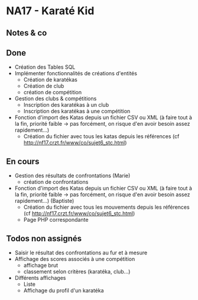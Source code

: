 # NA17 - Karaté Kid

## Notes & co

## Done

* Création des Tables SQL
* Implémenter fonctionnalités de créations d'entités
	* Création de karatékas
	* Création de club
	* création de compétition
* Gestion des clubs & compétitions
	* Inscription des karatékas à un club
	* Inscription des karatékas à une compétition
* Fonction d'import des Katas depuis un fichier CSV ou XML (à faire tout à la fin, priorité faible -> pas forcément, on risque d'en avoir besoin assez rapidement...)
	* Création du fichier avec tous les katas depuis les références (cf http://nf17.crzt.fr/www/co/sujet6_stc.html)

## En cours

* Gestion des résultats de confrontations (Marie)
	* création de confrontations
* Fonction d'import des Katas depuis un fichier CSV ou XML (à faire tout à la fin, priorité faible -> pas forcément, on risque d'en avoir besoin assez rapidement...) (Baptiste)
	* Création du fichier avec tous les mouvements depuis les références (cf http://nf17.crzt.fr/www/co/sujet6_stc.html)
	* Page PHP correspondante

## Todos non assignés

* Saisir le résultat des confrontations au fur et à mesure
* Affichage des scores associés à une compétition
	* affichage brut
	* classement selon critères (karatéka, club...)
* Différents affichages
	* Liste 
	* Affichage du profil d'un karatéka
